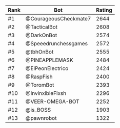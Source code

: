 Rank|Bot|Rating
---|---|---
#1|@CourageousCheckmate7|2644
#2|@TacticalBot|2608
#3|@DarkOnBot|2574
#4|@Speeedrunchessgames|2572
#5|@tbhOnBot|2555
#6|@PINEAPPLEMASK|2484
#7|@ElPeonElectrico|2424
#8|@RaspFish|2400
#9|@ToromBot|2393
#10|@InvinxibleFlxsh|2296
#11|@VEER-OMEGA-BOT|2252
#12|@is_BOSS|1903
#13|@pawnrobot|1322
